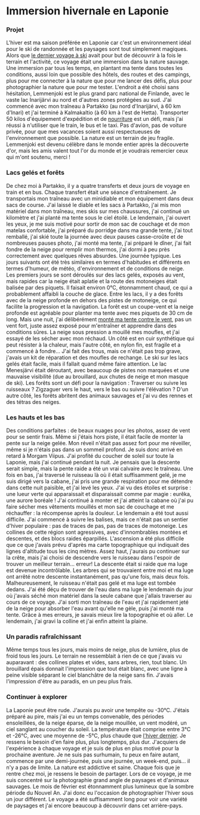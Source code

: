 # Immersion hivernale en Laponie

### Projet

L'hiver est ma saison préférée en Laponie car c'est un environnement idéal pour le ski de randonnée et les paysages sont tout simplement magiques. Alors que [le dernier voyage à ski](story:Backcountry_Ski_Touring_Urho_Kekkonen) avait pour but de découvrir à la fois le terrain et l'activité, ce voyage était une immersion dans la nature sauvage. Une immersion par tous les temps, en plantant ma tente dans toutes les conditions, aussi loin que possible des hôtels, des routes et des campings, plus pour me connecter à la nature que pour me lancer des défis, plus pour photographier la nature que pour me tester. L'endroit a été choisi sans hésitation, Lemmenjoki est le plus grand parc national de Finlande, avec le vaste lac Inarijärvi au nord et d'autres zones protégées au sud. J'ai commencé avec mon traîneau à Partakko (au nord d'Inarijärvi, à 60 km d'Inari) et j'ai terminé à Kalmakaltio (à 60 km à l'est de Hetta). Transporter 50 kilos d'équipement d'expédition et de [nourriture](https://blog.explorewilder.com/backcountry-cooking.html) est un défi, mais j'ai réussi à n'utiliser que le train, le bus et le taxi. Pas d'avion, pas de voiture privée, pour que mes vacances soient aussi respectueuses de l'environnement que possible. La nature est un terrain de jeu fragile. Lemmenjoki est devenu célèbre dans le monde entier après la découverte d'or, mais les amis valent tout l'or du monde et je voudrais remercier ceux qui m'ont soutenu, merci !

### Lacs gelés et forêts

De chez moi à Partakko, il y a quatre transferts et deux jours de voyage en train et en bus. Chaque transfert était une séance d'entraînement. Je transportais mon traîneau avec un minidiable et mon équipement dans deux sacs de course. J'ai laissé le diable et les sacs à Partakko, j'ai mis mon matériel dans mon traîneau, mes skis sur mes chaussures, j'ai continué un kilomètre et j'ai planté ma tente sous le ciel étoilé. Le lendemain, j'ai ouvert les yeux, je me suis motivé pour sortir de mon sac de couchage et de mon matelas confortable, j'ai préparé du porridge dans ma grande tente, j'ai tout remballé, j'ai skié toute la journée avec deux pauses casse-croûte et de nombreuses pauses photo, j'ai monté ma tente, j'ai préparé le dîner, j'ai fait fondre de la neige pour remplir mon thermos, j'ai dormi à peu près correctement avec quelques rêves absurdes. Une journée typique. Les jours suivants ont été très similaires en termes d'habitudes et différents en termes d'humeur, de météo, d'environnement et de conditions de neige. Les premiers jours se sont déroulés sur des lacs gelés, exposés au vent, mais rapides car la neige était aplatie et la route des motoneiges était balisée par des piquets. Il faisait environ 0°C, étonnamment chaud, ce qui a probablement affaibli la couche de glace. Entre les lacs, il y a des forêts avec de la neige profonde en dehors des pistes de motoneige, ce qui facilite la progression et la navigation. La forêt est un coupe-vent et la neige profonde est agréable pour planter ma tente avec mes piquets de 30 cm de long. Mais une nuit, j'ai délibérément [monté ma tente contre le vent](https://odysee.com/@ExploreWilder:b/Tour_of_My_Winter_Expedition_Tent:6), pas un vent fort, juste assez exposé pour m'entraîner et apprendre dans des conditions sûres. La neige sous pression a mouillé mes moufles, et j'ai essayé de les sécher avec mon réchaud. Un côté est en cuir synthétique qui peut résister à la chaleur, mais l'autre côté, en nylon fin, est fragile et a commencé à fondre... J'ai fait des trous, mais ce n'était pas trop grave, j'avais un kit de réparation et des moufles de rechange. Le ski sur les lacs gelés était facile, mais il fallait quand même faire attention. Le lac Menesjärvi était déroutant, avec beaucoup de pistes non marquées et une mauvaise visibilité (due au brouillard, aux chutes de neige et mon masque de ski). Les forêts sont un défi pour la navigation : Traverser ou suivre les ruisseaux ? Zigzaguer vers le haut, vers le bas ou suivre l'élévation ? D'un autre côté, les forêts abritent des animaux sauvages et j'ai vu des rennes et des tétras des neiges.

### Les hauts et les bas

Des conditions parfaites : de beaux nuages pour les photos, assez de vent pour se sentir frais. Même si j'étais hors piste, il était facile de monter la pente sur la neige gelée. Mon réveil n'était pas assez fort pour me réveiller, même si je n'étais pas dans un sommeil profond. Je suis donc arrivé en retard à Morgam Viipus. J'ai profité du coucher de soleil sur toute la Laponie, mais j'ai continué pendant la nuit. Je pensais que la descente serait simple, mais la pente raide a été un vrai calvaire avec le traîneau. Une fois en bas, j'ai traversé le ruisseau là où il était suffisamment gelé, je me suis dirigé vers la cabane, j'ai pris une grande respiration pour me détendre dans cette nuit paisible, et j'ai levé les yeux. J'ai vu des étoiles et surprise : une lueur verte qui apparaissait et disparaissait comme par magie : eurêka, une aurore boréale ! J'ai continué à monter et j'ai atteint la cabane où j'ai pu faire sécher mes vêtements mouillés et mon sac de couchage et me réchauffer : la récompense après la douleur. Le lendemain a été tout aussi difficile. J'ai commencé à suivre les balises, mais ce n'était pas un sentier d'hiver populaire : pas de traces de pas, pas de traces de motoneige. Les collines de cette région sont agressives, avec d'innombrables montées et descentes, et des blocs raides éparpillés. L'ascension a été plus difficile que ce que j'avais prévu d'après ma carte topographique qui indiquait des lignes d'altitude tous les cinq mètres. Assez haut, j'aurais pu continuer sur la crête, mais j'ai choisi de descendre vers le ruisseau dans l'espoir de trouver un meilleur terrain... erreur! La descente était si raide que ma luge est devenue incontrôlable. Les arbres qui se trouvaient entre moi et ma luge ont arrêté notre descente instantanément, pas qu'une fois, mais deux fois. Malheureusement, le ruisseau n'était pas gelé et ma luge est tombée dedans. J'ai été déçu de trouver de l'eau dans ma luge le lendemain du jour où j'avais séché mon matériel dans la seule cabane que j'allais traverser au cours de ce voyage. J'ai sorti mon traîneau de l'eau et j'ai rapidement jeté de la neige pour absorber l'eau avant qu'elle ne gèle, puis j'ai monté ma tente. Grâce à mes erreurs, je savais mieux lire la topographie et où aller. Le lendemain, j'ai gravi la colline et j'ai enfin atteint la plaine.

### Un paradis rafraîchissant

Même temps tous les jours, mais moins de neige, plus de lumière, plus de froid tous les jours. Le terrain ne ressemblait à rien de ce que j'avais vu auparavant : des collines plates et vides, sans arbres, rien, tout blanc. Un brouillard épais donnait l'impression que tout était blanc, avec une ligne à peine visible séparant le ciel blanchâtre de la neige sans fin. J'avais l'impression d'être au paradis, en un peu plus frais.

### Continuer à explorer

La Laponie peut être rude. J'aurais pu avoir une tempête ou -30°C. J'étais préparé au pire, mais j'ai eu un temps convenable, des périodes ensoleillées, de la neige éparse, de la neige mouillée, un vent modéré, un ciel sanglant au coucher du soleil. La température était comprise entre 3°C et -26°C, avec une moyenne de -5°C, plus chaude que [l'hiver dernier](story:Backcountry_Ski_Touring_Urho_Kekkonen). Je ressens le besoin d'en faire plus, plus longtemps, plus dur. J'acquiers de l'expérience à chaque voyage et je suis de plus en plus motivé pour la prochaine aventure. Je ne suis pas surhumain, tu peux en faire autant, commence par une demi-journée, puis une journée, un week-end, puis... il n'y a pas de limite. La nature est addictive et saine. Chaque fois que je rentre chez moi, je ressens le besoin de partager. Lors de ce voyage, je me suis concentré sur la photographie grand angle de paysages et d'animaux sauvages. Le mois de février est étonnamment plus lumineux que la sombre période du Nouvel An. J'ai donc eu l'occasion de photographier l'hiver sous un jour différent. Le voyage a été suffisamment long pour voir une variété de paysages et j'ai encore beaucoup à découvrir dans cet arrière-pays.

